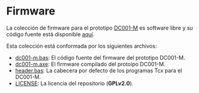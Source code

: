 # Firmware
La colección de firmware para el prototipo [DC001-M](https://deloriancorp.github.io/es/specifications.html) es software libre y su código fuente está disponible [aquí](https://github.com/DelorianCorp/firmware).

Esta colección está conformada por los siguientes archivos:
+ [dc001-m.bas](https://github.com/DelorianCorp/firmware/blob/master/dc001-m.bas): El código fuente del firmware del prototipo DC001-M.
+ [dc001-m.axe](https://github.com/DelorianCorp/firmware/blob/master/dc001-m.axe): El firmware compilado del protoipo DC001-M.
+ [header.bas](https://github.com/DelorianCorp/firmware/blob/master/header.bas): La cabecera por defecto de los programas Tcx para el DC001-M.
+ [LICENSE](https://github.com/DelorianCorp/firmware/blob/master/LICENSE): La licencia del repositorio (**GPLv2.0**).
